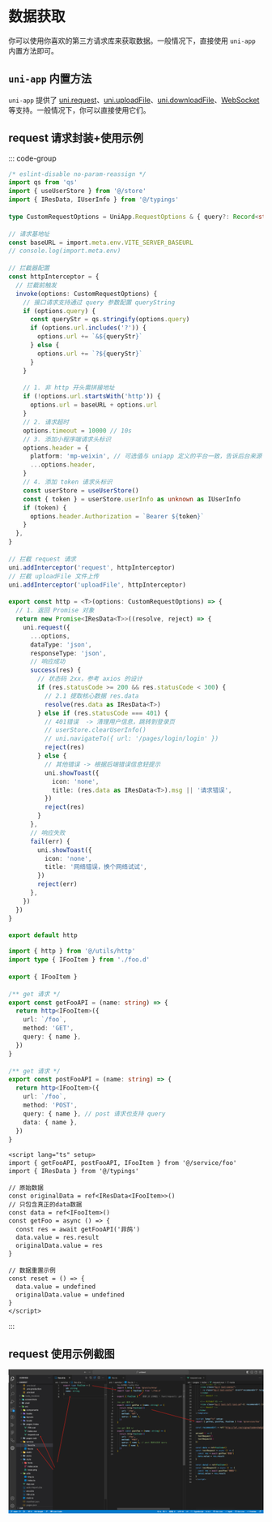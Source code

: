 # 数据获取

你可以使用你喜欢的第三方请求库来获取数据。一般情况下，直接使用 `uni-app` 内置方法即可。

## `uni-app` 内置方法

`uni-app` 提供了 [uni.request](https://uniapp.dcloud.net.cn/api/request/request.html)、[uni.uploadFile](https://uniapp.dcloud.net.cn/api/request/network-file.html#uploadfile)、[uni.downloadFile](https://uniapp.dcloud.net.cn/api/request/network-file.html#downloadfile)、[WebSocket](https://uniapp.dcloud.net.cn/api/request/websocket.html) 等支持。一般情况下，你可以直接使用它们。

## request 请求封装+使用示例

::: code-group

```ts [src/utils/request.ts]
/* eslint-disable no-param-reassign */
import qs from 'qs'
import { useUserStore } from '@/store'
import { IResData, IUserInfo } from '@/typings'

type CustomRequestOptions = UniApp.RequestOptions & { query?: Record<string, any> }

// 请求基地址
const baseURL = import.meta.env.VITE_SERVER_BASEURL
// console.log(import.meta.env)

// 拦截器配置
const httpInterceptor = {
  // 拦截前触发
  invoke(options: CustomRequestOptions) {
    // 接口请求支持通过 query 参数配置 queryString
    if (options.query) {
      const queryStr = qs.stringify(options.query)
      if (options.url.includes('?')) {
        options.url += `&${queryStr}`
      } else {
        options.url += `?${queryStr}`
      }
    }

    // 1. 非 http 开头需拼接地址
    if (!options.url.startsWith('http')) {
      options.url = baseURL + options.url
    }
    // 2. 请求超时
    options.timeout = 10000 // 10s
    // 3. 添加小程序端请求头标识
    options.header = {
      platform: 'mp-weixin', // 可选值与 uniapp 定义的平台一致，告诉后台来源
      ...options.header,
    }
    // 4. 添加 token 请求头标识
    const userStore = useUserStore()
    const { token } = userStore.userInfo as unknown as IUserInfo
    if (token) {
      options.header.Authorization = `Bearer ${token}`
    }
  },
}

// 拦截 request 请求
uni.addInterceptor('request', httpInterceptor)
// 拦截 uploadFile 文件上传
uni.addInterceptor('uploadFile', httpInterceptor)

export const http = <T>(options: CustomRequestOptions) => {
  // 1. 返回 Promise 对象
  return new Promise<IResData<T>>((resolve, reject) => {
    uni.request({
      ...options,
      dataType: 'json',
      responseType: 'json',
      // 响应成功
      success(res) {
        // 状态码 2xx，参考 axios 的设计
        if (res.statusCode >= 200 && res.statusCode < 300) {
          // 2.1 提取核心数据 res.data
          resolve(res.data as IResData<T>)
        } else if (res.statusCode === 401) {
          // 401错误  -> 清理用户信息，跳转到登录页
          // userStore.clearUserInfo()
          // uni.navigateTo({ url: '/pages/login/login' })
          reject(res)
        } else {
          // 其他错误 -> 根据后端错误信息轻提示
          uni.showToast({
            icon: 'none',
            title: (res.data as IResData<T>).msg || '请求错误',
          })
          reject(res)
        }
      },
      // 响应失败
      fail(err) {
        uni.showToast({
          icon: 'none',
          title: '网络错误，换个网络试试',
        })
        reject(err)
      },
    })
  })
}

export default http
```

```ts [src/service/foot.ts]
import { http } from '@/utils/http'
import type { IFooItem } from './foo.d'

export { IFooItem }

/** get 请求 */
export const getFooAPI = (name: string) => {
  return http<IFooItem>({
    url: `/foo`,
    method: 'GET',
    query: { name },
  })
}

/** get 请求 */
export const postFooAPI = (name: string) => {
  return http<IFooItem>({
    url: `/foo`,
    method: 'POST',
    query: { name }, // post 请求也支持 query
    data: { name },
  })
}
```

```vue [src/demo.vue]
<script lang="ts" setup>
import { getFooAPI, postFooAPI, IFooItem } from '@/service/foo'
import { IResData } from '@/typings'

// 原始数据
const originalData = ref<IResData<IFooItem>>()
// 只包含真正的data数据
const data = ref<IFooItem>()
const getFoo = async () => {
  const res = await getFooAPI('菲鸽')
  data.value = res.result
  originalData.value = res
}

// 数据重置示例
const reset = () => {
  data.value = undefined
  originalData.value = undefined
}
</script>
```

:::

## request 使用示例截图

![Alt text](./screenshots/request.png)
